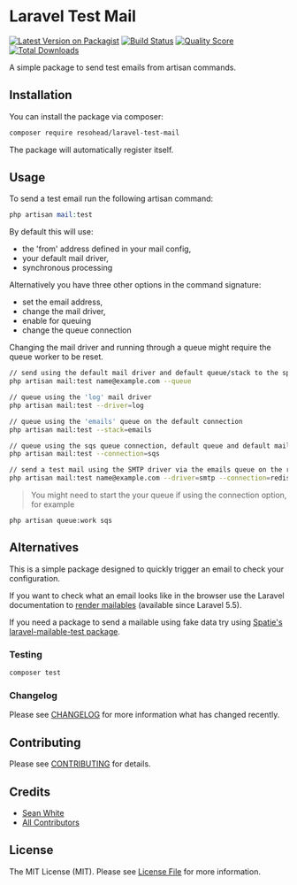 # Laravel Test Mail

[![Latest Version on Packagist](https://img.shields.io/packagist/v/resohead/laravel-test-mail.svg?style=flat-square)](https://packagist.org/packages/resohead/laravel-test-mail)
[![Build Status](https://img.shields.io/travis/resohead/laravel-test-mail/master.svg?style=flat-square)](https://travis-ci.org/resohead/laravel-test-mail)
[![Quality Score](https://img.shields.io/scrutinizer/g/resohead/laravel-test-mail.svg?style=flat-square)](https://scrutinizer-ci.com/g/resohead/laravel-test-mail)
[![Total Downloads](https://img.shields.io/packagist/dt/resohead/laravel-test-mail.svg?style=flat-square)](https://packagist.org/packages/resohead/laravel-test-mail)

A simple package to send test emails from artisan commands.

## Installation

You can install the package via composer:

```bash
composer require resohead/laravel-test-mail
```

The package will automatically register itself.

## Usage

To send a test email run the following artisan command:

``` php
php artisan mail:test
```

By default this will use:
- the 'from' address defined in your mail config,
- your default mail driver,
- synchronous processing

Alternatively you have three other options in the command signature: 
- set the email address,
- change the mail driver,
- enable for queuing
- change the queue connection

Changing the mail driver and running through a queue might require the queue worker to be reset.

``` bash
// send using the default mail driver and default queue/stack to the specified email
php artisan mail:test name@example.com --queue

// queue using the 'log' mail driver
php artisan mail:test --driver=log

// queue using the 'emails' queue on the default connection
php artisan mail:test --stack=emails

// queue using the sqs queue connection, default queue and default mail driver
php artisan mail:test --connection=sqs

// send a test mail using the SMTP driver via the emails queue on the redis connection 
php artisan mail:test name@example.com --driver=smtp --connection=redis --stack=emails

```
> You might need to start the your queue if using the connection option, for example
```
php artisan queue:work sqs
```
## Alternatives

This is a simple package designed to quickly trigger an email to check your configuration. 

If you want to check what an email looks like in the browser use the Laravel documentation to [render mailables](https://laravel.com/docs/mail#rendering-mailables) (available since Laravel 5.5). 

If you need a package to send a mailable using fake data try using [Spatie's laravel-mailable-test package](https://github.com/spatie/laravel-mailable-test).

### Testing

``` bash
composer test
```

### Changelog

Please see [CHANGELOG](CHANGELOG.md) for more information what has changed recently.

## Contributing

Please see [CONTRIBUTING](CONTRIBUTING.md) for details.

## Credits

- [Sean White](https://github.com/resohead)
- [All Contributors](../../contributors)

## License

The MIT License (MIT). Please see [License File](LICENSE.md) for more information.
